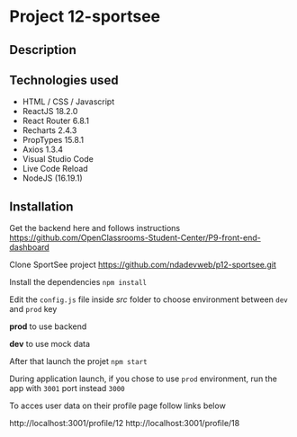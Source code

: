 # Project 12-sportsee

## Description

## Technologies used

- HTML / CSS / Javascript
- ReactJS 18.2.0
- React Router 6.8.1
- Recharts 2.4.3
- PropTypes 15.8.1
- Axios 1.3.4
- Visual Studio Code
- Live Code Reload
- NodeJS (16.19.1)


## Installation

Get the backend here and follows instructions https://github.com/OpenClassrooms-Student-Center/P9-front-end-dashboard


Clone SportSee project https://github.com/ndadevweb/p12-sportsee.git

Install the dependencies `npm install`

Edit the `config.js` file inside *src* folder to choose environment between `dev` and `prod` key

**prod** to use backend

**dev** to use mock data

After that launch the projet `npm start`

During application launch, if you chose to use `prod` environment, run the app with `3001` port instead `3000`

To acces user data on their profile page follow links below

http://localhost:3001/profile/12
http://localhost:3001/profile/18
